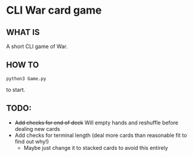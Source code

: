 # CLI War card game
## WHAT IS
A short CLI game of War.

## HOW TO
```
python3 Game.py
```
to start.

## TODO:
- ~~Add checks for end of deck~~ Will empty hands and reshuffle before dealing new cards
- Add checks for terminal length (deal more cards than reasonable fit to find out why!)
  - Maybe just change it to stacked cards to avoid this entirely